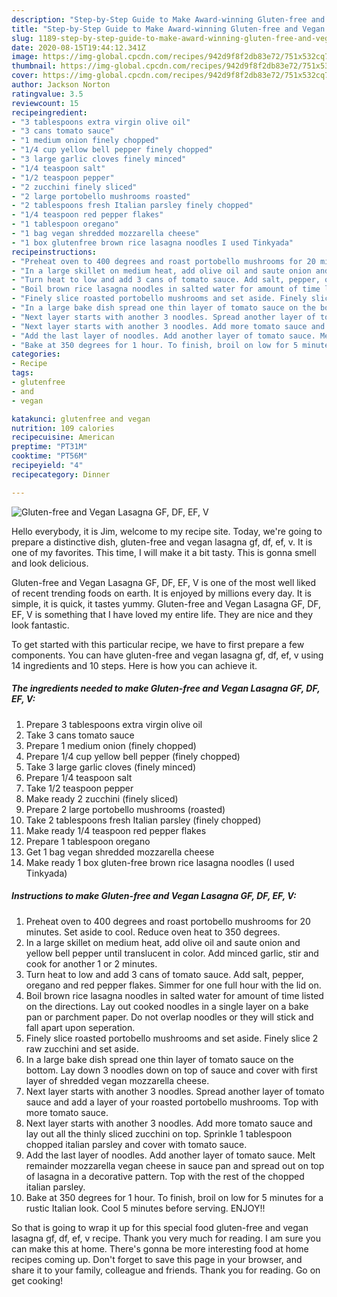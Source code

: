 ```yaml
---
description: "Step-by-Step Guide to Make Award-winning Gluten-free and Vegan Lasagna GF, DF, EF, V"
title: "Step-by-Step Guide to Make Award-winning Gluten-free and Vegan Lasagna GF, DF, EF, V"
slug: 1189-step-by-step-guide-to-make-award-winning-gluten-free-and-vegan-lasagna-gf-df-ef-v
date: 2020-08-15T19:44:12.341Z
image: https://img-global.cpcdn.com/recipes/942d9f8f2db83e72/751x532cq70/gluten-free-and-vegan-lasagna-gf-df-ef-v-recipe-main-photo.jpg
thumbnail: https://img-global.cpcdn.com/recipes/942d9f8f2db83e72/751x532cq70/gluten-free-and-vegan-lasagna-gf-df-ef-v-recipe-main-photo.jpg
cover: https://img-global.cpcdn.com/recipes/942d9f8f2db83e72/751x532cq70/gluten-free-and-vegan-lasagna-gf-df-ef-v-recipe-main-photo.jpg
author: Jackson Norton
ratingvalue: 3.5
reviewcount: 15
recipeingredient:
- "3 tablespoons extra virgin olive oil"
- "3 cans tomato sauce"
- "1 medium onion finely chopped"
- "1/4 cup yellow bell pepper finely chopped"
- "3 large garlic cloves finely minced"
- "1/4 teaspoon salt"
- "1/2 teaspoon pepper"
- "2 zucchini finely sliced"
- "2 large portobello mushrooms roasted"
- "2 tablespoons fresh Italian parsley finely chopped"
- "1/4 teaspoon red pepper flakes"
- "1 tablespoon oregano"
- "1 bag vegan shredded mozzarella cheese"
- "1 box glutenfree brown rice lasagna noodles I used Tinkyada"
recipeinstructions:
- "Preheat oven to 400 degrees and roast portobello mushrooms for 20 minutes. Set aside to cool. Reduce oven heat to 350 degrees."
- "In a large skillet on medium heat, add olive oil and saute onion and yellow bell pepper until translucent in color. Add minced garlic, stir and cook for another 1 or 2 minutes."
- "Turn heat to low and add 3 cans of tomato sauce. Add salt, pepper, oregano and red pepper flakes. Simmer for one full hour with the lid on."
- "Boil brown rice lasagna noodles in salted water for amount of time listed on the directions. Lay out cooked noodles in a single layer on a bake pan or parchment paper. Do not overlap noodles or they will stick and fall apart upon seperation."
- "Finely slice roasted portobello mushrooms and set aside. Finely slice 2 raw zucchini and set aside."
- "In a large bake dish spread one thin layer of tomato sauce on the bottom. Lay down 3 noodles down on top of sauce and cover with first layer of shredded vegan mozzarella cheese."
- "Next layer starts with another 3 noodles. Spread another layer of tomato sauce and add a layer of your roasted portobello mushrooms. Top with more tomato sauce."
- "Next layer starts with another 3 noodles. Add more tomato sauce and lay out all the thinly sliced zucchini on top. Sprinkle 1 tablespoon chopped italian parsley and cover with tomato sauce."
- "Add the last layer of noodles. Add another layer of tomato sauce. Melt remainder mozzarella vegan cheese in sauce pan and spread out on top of lasagna in a decorative pattern. Top with the rest of the chopped italian parsley."
- "Bake at 350 degrees for 1 hour. To finish, broil on low for 5 minutes for a rustic Italian look. Cool 5 minutes before serving. ENJOY!!"
categories:
- Recipe
tags:
- glutenfree
- and
- vegan

katakunci: glutenfree and vegan 
nutrition: 109 calories
recipecuisine: American
preptime: "PT31M"
cooktime: "PT56M"
recipeyield: "4"
recipecategory: Dinner

---
```



![Gluten-free and Vegan Lasagna GF, DF, EF, V](https://img-global.cpcdn.com/recipes/942d9f8f2db83e72/751x532cq70/gluten-free-and-vegan-lasagna-gf-df-ef-v-recipe-main-photo.jpg)

Hello everybody, it is Jim, welcome to my recipe site. Today, we're going to prepare a distinctive dish, gluten-free and vegan lasagna gf, df, ef, v. It is one of my favorites. This time, I will make it a bit tasty. This is gonna smell and look delicious.



Gluten-free and Vegan Lasagna GF, DF, EF, V is one of the most well liked of recent trending foods on earth. It is enjoyed by millions every day. It is simple, it is quick, it tastes yummy. Gluten-free and Vegan Lasagna GF, DF, EF, V is something that I have loved my entire life. They are nice and they look fantastic.


To get started with this particular recipe, we have to first prepare a few components. You can have gluten-free and vegan lasagna gf, df, ef, v using 14 ingredients and 10 steps. Here is how you can achieve it.

<!--inarticleads1-->

##### The ingredients needed to make Gluten-free and Vegan Lasagna GF, DF, EF, V:

1. Prepare 3 tablespoons extra virgin olive oil
1. Take 3 cans tomato sauce
1. Prepare 1 medium onion (finely chopped)
1. Prepare 1/4 cup yellow bell pepper (finely chopped)
1. Take 3 large garlic cloves (finely minced)
1. Prepare 1/4 teaspoon salt
1. Take 1/2 teaspoon pepper
1. Make ready 2 zucchini (finely sliced)
1. Prepare 2 large portobello mushrooms (roasted)
1. Take 2 tablespoons fresh Italian parsley (finely chopped)
1. Make ready 1/4 teaspoon red pepper flakes
1. Prepare 1 tablespoon oregano
1. Get 1 bag vegan shredded mozzarella cheese
1. Make ready 1 box gluten-free brown rice lasagna noodles (I used Tinkyada)




<!--inarticleads2-->

##### Instructions to make Gluten-free and Vegan Lasagna GF, DF, EF, V:

1. Preheat oven to 400 degrees and roast portobello mushrooms for 20 minutes. Set aside to cool. Reduce oven heat to 350 degrees.
1. In a large skillet on medium heat, add olive oil and saute onion and yellow bell pepper until translucent in color. Add minced garlic, stir and cook for another 1 or 2 minutes.
1. Turn heat to low and add 3 cans of tomato sauce. Add salt, pepper, oregano and red pepper flakes. Simmer for one full hour with the lid on.
1. Boil brown rice lasagna noodles in salted water for amount of time listed on the directions. Lay out cooked noodles in a single layer on a bake pan or parchment paper. Do not overlap noodles or they will stick and fall apart upon seperation.
1. Finely slice roasted portobello mushrooms and set aside. Finely slice 2 raw zucchini and set aside.
1. In a large bake dish spread one thin layer of tomato sauce on the bottom. Lay down 3 noodles down on top of sauce and cover with first layer of shredded vegan mozzarella cheese.
1. Next layer starts with another 3 noodles. Spread another layer of tomato sauce and add a layer of your roasted portobello mushrooms. Top with more tomato sauce.
1. Next layer starts with another 3 noodles. Add more tomato sauce and lay out all the thinly sliced zucchini on top. Sprinkle 1 tablespoon chopped italian parsley and cover with tomato sauce.
1. Add the last layer of noodles. Add another layer of tomato sauce. Melt remainder mozzarella vegan cheese in sauce pan and spread out on top of lasagna in a decorative pattern. Top with the rest of the chopped italian parsley.
1. Bake at 350 degrees for 1 hour. To finish, broil on low for 5 minutes for a rustic Italian look. Cool 5 minutes before serving. ENJOY!!




So that is going to wrap it up for this special food gluten-free and vegan lasagna gf, df, ef, v recipe. Thank you very much for reading. I am sure you can make this at home. There's gonna be more interesting food at home recipes coming up. Don't forget to save this page in your browser, and share it to your family, colleague and friends. Thank you for reading. Go on get cooking!
